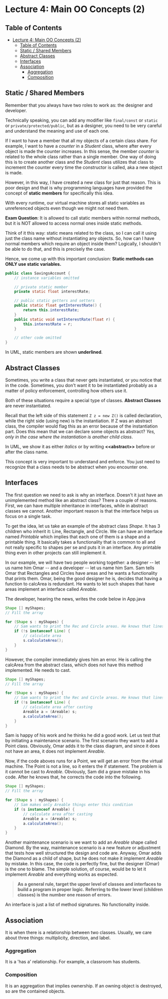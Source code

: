 # Lecture 4: Main OO Concepts (2)

## Table of Contents

- [Lecture 4: Main OO Concepts (2)](#lecture-4-main-oo-concepts-2)
  - [Table of Contents](#table-of-contents)
  - [Static / Shared Members](#static--shared-members)
  - [Abstract Classes](#abstract-classes)
  - [Interfaces](#interfaces)
  - [Association](#association)
    - [Aggregation](#aggregation)
    - [Composition](#composition)

## Static / Shared Members

Remember that you always have two roles to work as: the designer and developer.

Technically speaking, you can add any modifier like `final/const` or `static` or `private/protected/public`, but as a designer, you need to be very careful and understand the meaning and use of each one.

If I want to have a member that all my objects of a certain class share. For example, I want to have a *counter* in a *Student* class, where after every object is made the counter increases. In this sense, the member *counter* is related to the whole class rather than a single member.
One way of doing this is to create another class and the *Student* class utilizes that class to increment the counter every time the constructor is called, aka a new object is made.

However, in this way, I have created a new class for just that reason. This is poor design and that is why programming languages have provided the concept of **static members** for specifically this idea.

With every runtime, our virtual machine stores all static variables as unreferenced objects even though we might not need them.

**Exam Question**: It is allowed to call static members within normal methods, but it is NOT allowed to access normal ones inside static methods.

Think of it this way: static means related to the class, so I can call it using just the class name without instantiating any objects. So, how can I have normal members which require an object inside them? Logically, I shouldn't be able to do that, and this is precisely the case.

Hence, we come up with this important conclusion: **Static methods can ONLY use static variables.**

```java
public class SavingsAccount {
    // instance variables omitted

    // private static member
    private static float interestRate;

    // public static getters and setters
    public static float getInterestRate() {
        return this.interestRate;
    }
    public static void setInterestRate(float r) {
        this.interestRate = r;
    }

    // other code omitted
}
```

In UML, static members are shown **underlined**.

## Abstract Classes

Sometimes, you write a class that never gets instantiated, or you notice that in the code. Sometimes, you don't want it to be instantiated probably as a matter of policy enforcement, controlling how others use it.

Both of these situations require a special type of classes. **Abstract Classes** are never instantiated.

Recall that the left side of this statement `Z z = new Z()` is called declaration, while the right side (using new) is the instantiation. If Z was an abstract class, the compiler would flag this as an error because of the instantiation part. Does this mean that we can declare some objects as abstract? *Yes, only in the case where the instantiation is another child class*.

In UML, we show it as either *italics* or by writing **\<<abstract\>>** before or after the class name.

This concept is very important to understand and enforce. You just need to recognize that a class needs to be abstract when you encounter one.

## Interfaces

The first question we need to ask is why an interface. Doesn't it just have an unimplemented method like an abstract class?
There a couple of reasons. First, we can have multiple inheritance in interfaces, while in abstract classes we cannot. Another important reason is that the interface helps us focus on a single task.

To get the idea, let us take an example of the abstract class *Shape*. It has 3 children who inherit it: Line, Rectangle, and Circle. We can have an interface named *Printable* which implies that each one of them is a shape and a printable thing. It basically takes a functionality that is common to all and not really specific to shapes per se and puts it in an interface. Any printable thing even in other projects can still implement it.

In our example, we will have two people working together: a designer --  let us name him Omar -- and a developer -- let us name him Sam. Sam tells Omar that Rectangles and Circles have areas and he wants a functionality that prints them. Omar, being the good designer he is, decides that having a function to calcArea is redundant. He wants to let such shapes that have areas implement an interface called *Areable*.

The developer, hearing the news, writes the code below in App.java

```java
Shape [] myShapes;
// Fill the array

for (Shape s : myShapes) {
    // Sam wants to print the Rec and Circle areas. He knows that lines don't have areas. So, he writes the code below
    if (!s instanceof Line) {
        // calculate area
        s.calculateArea();
    }
}
```

However, the compiler immediately gives him an error. He is calling the calcArea from the abstract class, which does not have this method implemented. He needs to cast.

```java
Shape [] myShapes;
// Fill the array

for (Shape s : myShapes) {
    // Sam wants to print the Rec and Circle areas. He knows that lines don't have areas. So, he writes the code below
    if (!s instanceof Line) {
        // calculate area after casting
        Areable a = (Areable) s;
        a.calculateArea();
    }
}
```

Sam is happy of his work and he thinks he did a good work. Let us test that by initiating a maintenance scenario.
The first scenario they want to add a Point class. Obviously, Omar adds it to the class diagram, and since it does not have an area, it does not implement *Areable*.

Now, if the code aboves runs for a Point, we will get an error from the virtual machine. The Point is not a line, so it enters the if statement. The problem is it cannot be cast to *Areable*. Obviously, Sam did a grave mistake in his code.
After he knows that, he corrects the code into the following.

```java
Shape [] myShapes;
// Fill the array

for (Shape s : myShapes) {
    // Sam makes only Areable things enter this condition
    if (s instanceof Areable) {
        // calculate area after casting
        Areable a = (Areable) s;
        a.calculateArea();
    }
}
```

Another maintenance scenario is we want to add an *Areable* shape called Diamond. By the way, maintenance scenario is a new feature or adjustment that tests how well structured the design and code are. Anyway, Omar adds the Diamond as a child of shape, but he does not make it implement *Areable* by mistake. In this case, the code is perfectly fine, but the designer (Omar) is the one to blame. The simple solution, of course, would be to let it implement *Areable* and everything works as expected.

> **As a general rule, target the upper level of classes and interfaces to build a program in proper logic.**
> **Referring to the lower level (children classes) is the number one reason of errors.**

An interface is just a list of method signatures. No functionality inside.

## Association

It is when there is a relationship between two classes. Usually, we care about three things: multiplicity, direction, and label.

### Aggregation

It is a 'has a' relationship. For example, a classroom has students.

### Composition

It is an aggregation that implies ownership. If an owning object is destroyed, so are the contained objects.